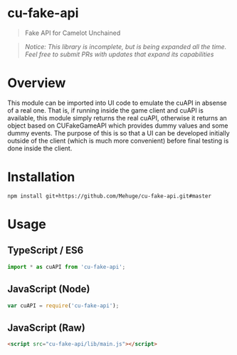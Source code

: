 cu-fake-api
======================
> Fake API for Camelot Unchained

> *Notice: This library is incomplete, but is being expanded all the time.  Feel free to submit PRs with updates that expand its capabilities*

Overview
========
This module can be imported into UI code to emulate the cuAPI in absense of a real one.  That is, if running inside the game client and cuAPI is available, this module simply returns the real cuAPI, otherwise it returns an object based on CUFakeGameAPI which provides dummy values and some dummy events.  The purpose of this is so that a UI can be developed initially outside of the client (which is much more convenient) before final testing is done inside the client.

Installation
============

```
npm install git+https://github.com/Mehuge/cu-fake-api.git#master
```

Usage
=====

TypeScript / ES6
----------------

```javascript
import * as cuAPI from 'cu-fake-api';
```

JavaScript (Node)
-----------------

```javascript
var cuAPI = require('cu-fake-api');
```

JavaScript (Raw)
----------------

```html
<script src="cu-fake-api/lib/main.js"></script>
```
